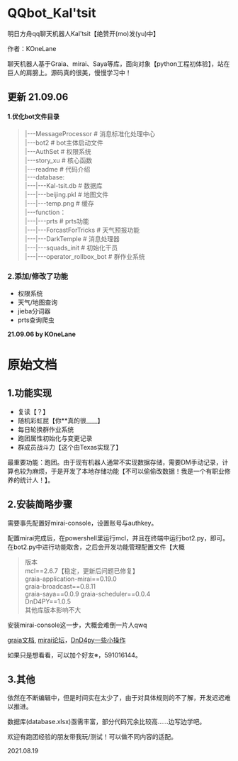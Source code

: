 # QQbot_Kal'tsit
明日方舟qq聊天机器人Kal'tsit【绝赞开(mo)发(yu)中】

作者：KOneLane

聊天机器人基于Graia、mirai、Saya等库，面向对象【python工程初体验】，站在巨人的肩膀上。源码真的很美，慢慢学习中！

## 更新 21.09.06

#### 1.优化bot文件目录
> |---MessageProcessor # 消息标准化处理中心  
> |---bot2             # bot主体启动文件  
> |---AuthSet          # 权限系统  
> |---story_xu         # 核心函数  
> |---readme           # 代码介绍  
> |---database:   
> |---|---Kal-tsit.db  # 数据库  
> |---|---beijing.pkl  # 地图文件  
> |---|---temp.png     # 缓存  
> |---function：  
> |---|---prts                 # prts功能  
> |---|---ForcastForTricks     # 天气预报功能  
> |---|---DarkTemple           # 消息处理器  
> |---|---squads_init          # 初始化干员  
> |---|---operator_rollbox_bot # 群作业系统  
  
### 2.添加/修改了功能

- 权限系统  
- 天气/地图查询  
- jieba分词器  
- prts查询爬虫  

**21.09.06 by KOneLane**


# 原始文档
## 1.功能实现

- 复读【？】
- 随机彩虹屁【你\*\*真的很\_\_\_\_】
- 每日轮换群作业系统
- 跑团属性初始化与变更记录
- 群成员战斗力【这个由Texas实现了】

最重要功能：跑团。由于现有机器人通常不实现数据存储，需要DM手动记录，计算也较为麻烦，于是开发了本地存储功能【不可以偷偷改数据！我是一个有职业修养的统计人！】。

## 2.安装简略步骤
需要事先配置好mirai-console，设置账号与authkey。

配置mirai完成后，在powershell里运行mcl，并且在终端中运行bot2.py，即可。在bot2.py中进行功能取舍，之后会开发功能管理配置文件【大概

>版本  
>mcl==2.6.7【稳定，更新后问题已修复】  
>graia-application-mirai==0.19.0  
>graia-broadcast==0.8.11  
>graia-saya==0.0.9
>graia-scheduler==0.0.4  
>DnD4PY==1.0.5  
>其他库版本影响不大

安装mirai-console这一步，大概会难倒一片人qwq

[graia文档](https://graia-document.vercel.app/docs/guides/installation), [mirai论坛](https://mirai.mamoe.net/)，[DnD4py一些小操作](https://github.com/bacook17/DnD4py/)

如果只是想看看，可以加个好友※，591016144。

## 3.其他
依然在不断编辑中，但是时间实在太少了，由于对具体规则的不了解，开发迟迟难以推进。

数据库(database.xlsx)亟需丰富，部分代码冗余比较高……边写边学吧。

欢迎有跑团经验的朋友带我玩/测试！可以做不同内容的适配。

2021.08.19
